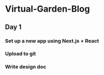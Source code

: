 # Virtual-Garden-Blog

## Day 1

### Set up a new app using Next.js + React

### Upload to git

### Write design doc
